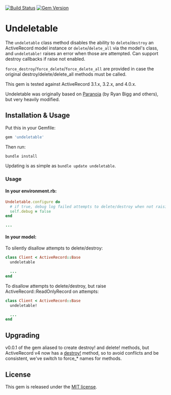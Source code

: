 [![Build Status](https://secure.travis-ci.org/FineLinePrototyping/undeletable.png?branch=master)][travis] [![Gem Version](https://badge.fury.io/rb/undeletable.png)][badgefury]

# Undeletable

The `undeletable` class method disables the ability to `delete`/`destroy` an ActiveRecord model instance or `delete`/`delete_all` via the model's class, and `undeletable!` raises an error when those are attempted. Can support destroy callbacks if raise not enabled.

`force_destroy`/`force_delete`/`force_delete_all` are provided in case the original destroy/delete/delete_all methods must be called.

This gem is tested against ActiveRecord 3.1.x, 3.2.x, and 4.0.x.

Undeletable was originally based on [Paranoia][paranoia] (by Ryan Bigg and others), but very heavily modified.

## Installation & Usage

Put this in your Gemfile:

```ruby
gem 'undeletable'
```

Then run:

```shell
bundle install
```

Updating is as simple as `bundle update undeletable`.

### Usage

#### In your environment.rb:

```ruby
Undeletable.configure do
  # if true, debug log failed attempts to delete/destroy when not raising error
  self.debug = false
end

...
```

#### In your model:

To silently disallow attempts to delete/destroy:

```ruby
class Client < ActiveRecord::Base
  undeletable

  ...
end
```

To disallow attempts to delete/destroy, but raise ActiveRecord::ReadOnlyRecord on attempts:

```ruby
class Client < ActiveRecord::Base
  undeletable!

  ...
end
```

## Upgrading

v0.0.1 of the gem aliased to create destroy! and delete! methods, but ActiveRecord v4 now has a [destroy!][rails4_destroy] method, so to avoid conflicts and be consistent, we've switch to force_* names for methods.

## License

This gem is released under the [MIT license][lic].

[lic]: http://github.com/FineLinePrototyping/undeletable/blob/master/LICENSE
[rails4_destroy]: https://github.com/rails/rails/blob/v4.0.0/activerecord/lib/active_record/persistence.rb#L169
[paranoia]: https://github.com/radar/paranoia
[travis]: http://travis-ci.org/FineLinePrototyping/undeletable
[badgefury]: http://badge.fury.io/rb/undeletable
